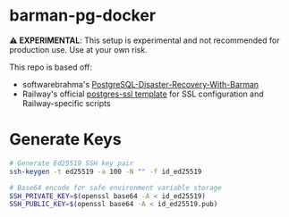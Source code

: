 # barman-pg-docker

**⚠️ EXPERIMENTAL**: This setup is experimental and not recommended for production use. Use at your own risk.

This repo is based off:
- softwarebrahma's [PostgreSQL-Disaster-Recovery-With-Barman](https://github.com/softwarebrahma/PostgreSQL-Disaster-Recovery-With-Barman/tree/master)
- Railway's official [postgres-ssl template](https://github.com/railwayapp-templates/postgres-ssl) for SSL configuration and Railway-specific scripts

# Generate Keys
```bash
# Generate Ed25519 SSH key pair
ssh-keygen -t ed25519 -a 100 -N "" -f id_ed25519

# Base64 encode for safe environment variable storage
SSH_PRIVATE_KEY=$(openssl base64 -A < id_ed25519)
SSH_PUBLIC_KEY=$(openssl base64 -A < id_ed25519.pub)
```